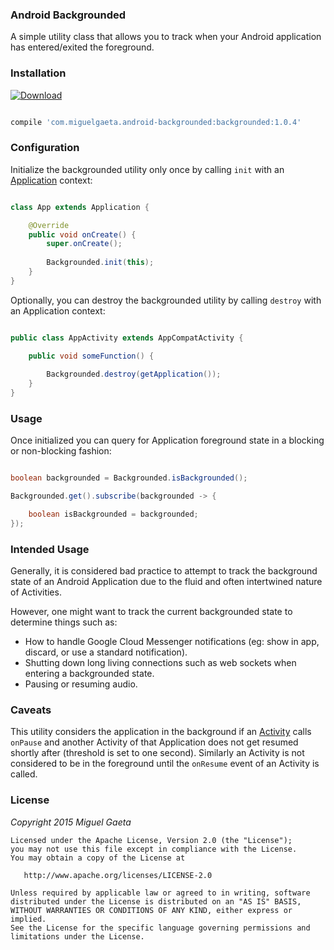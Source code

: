 ### Android Backgrounded

A simple utility class that allows you to track when your Android application has entered/exited the foreground.

### Installation

[![Download](https://api.bintray.com/packages/mrkcsc/maven/com.miguelgaeta.backgrounded/images/download.svg)](https://bintray.com/mrkcsc/maven/com.miguelgaeta.backgrounded/_latestVersion)

```groovy

compile 'com.miguelgaeta.android-backgrounded:backgrounded:1.0.4'

```

### Configuration

Initialize the backgrounded utility only once by calling `init` with an [Application](http://developer.android.com/reference/android/app/Application.html) context:

```java

class App extends Application {

    @Override
    public void onCreate() {
        super.onCreate();
        
        Backgrounded.init(this);
    }
}

```

Optionally, you can destroy the backgrounded utility by calling `destroy` with an Application context:

```java

public class AppActivity extends AppCompatActivity {

    public void someFunction() {
    
        Backgrounded.destroy(getApplication());
    }
}

```

### Usage

Once initialized you can query for Application foreground state in a blocking or non-blocking fashion:

```java

boolean backgrounded = Backgrounded.isBackgrounded();

Backgrounded.get().subscribe(backgrounded -> {

    boolean isBackgrounded = backgrounded;
});

```

### Intended Usage

Generally, it is considered bad practice to attempt to track the background state of an Android Application due to the fluid and often intertwined nature of Activities.

However, one might want to track the current backgrounded state to determine things such as:

* How to handle Google Cloud Messenger notifications (eg: show in app, discard, or use a standard notification).
* Shutting down long living connections such as web sockets when entering a backgrounded state.
* Pausing or resuming audio.

### Caveats

This utility considers the application in the background if an [Activity](http://developer.android.com/reference/android/app/Activity.html) calls `onPause` and another Activity of that Application does not get resumed shortly after (threshold is set to one second).  Similarly an Activity is not considered to be in the foreground until the `onResume` event of an Activity is called.

### License

*Copyright 2015 Miguel Gaeta*

    Licensed under the Apache License, Version 2.0 (the "License");
    you may not use this file except in compliance with the License.
    You may obtain a copy of the License at

       http://www.apache.org/licenses/LICENSE-2.0

    Unless required by applicable law or agreed to in writing, software
    distributed under the License is distributed on an "AS IS" BASIS,
    WITHOUT WARRANTIES OR CONDITIONS OF ANY KIND, either express or implied.
    See the License for the specific language governing permissions and
    limitations under the License.
